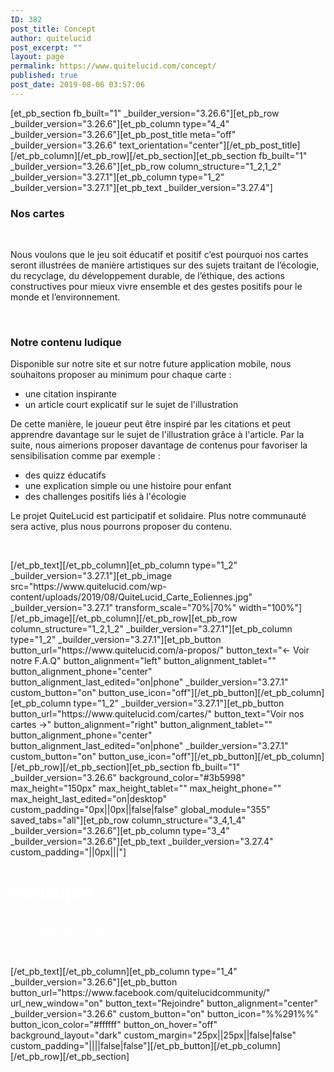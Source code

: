 ```yaml
---
ID: 382
post_title: Concept
author: quitelucid
post_excerpt: ""
layout: page
permalink: https://www.quitelucid.com/concept/
published: true
post_date: 2019-08-06 03:57:06
---
```

[et_pb_section fb_built="1" _builder_version="3.26.6"][et_pb_row _builder_version="3.26.6"][et_pb_column type="4_4" _builder_version="3.26.6"][et_pb_post_title meta="off" _builder_version="3.26.6" text_orientation="center"][/et_pb_post_title][/et_pb_column][/et_pb_row][/et_pb_section][et_pb_section fb_built="1" _builder_version="3.26.6"][et_pb_row column_structure="1_2,1_2" _builder_version="3.27.1"][et_pb_column type="1_2" _builder_version="3.27.1"][et_pb_text _builder_version="3.27.4"]<h3></h3>
<h3>Nos cartes</h3>
<p>&nbsp;</p>
<p>Nous voulons que le jeu soit éducatif et positif c’est pourquoi nos cartes seront illustrées de manière artistiques sur des sujets traitant de l’écologie, du recyclage, du développement durable, de l’éthique, des actions constructives pour mieux vivre ensemble et des gestes positifs pour le monde et l’environnement.</p>
<p>&nbsp;</p>
<h3>Notre contenu ludique</h3>
<p>Disponible sur notre site et sur notre future application mobile, nous souhaitons proposer au minimum pour chaque carte :</p>
<ul>
<li>une citation inspirante</li>
<li>un article court explicatif sur le sujet de l'illustration</li>
</ul>
<p>De cette manière, le joueur peut être inspiré par les citations et peut apprendre davantage sur le sujet de l'illustration grâce à l'article. Par la suite, nous aimerions proposer davantage de contenus pour favoriser la sensibilisation comme par exemple :</p>
<ul>
<li>des quizz éducatifs</li>
<li>une explication simple ou une histoire pour enfant</li>
<li>des challenges positifs liés à l'écologie</li>
</ul>
<p>Le projet QuiteLucid est participatif et solidaire. Plus notre communauté sera active, plus nous pourrons proposer du contenu.</p>
<p>&nbsp;</p>[/et_pb_text][/et_pb_column][et_pb_column type="1_2" _builder_version="3.27.1"][et_pb_image src="https://www.quitelucid.com/wp-content/uploads/2019/08/QuiteLucid_Carte_Eoliennes.jpg" _builder_version="3.27.1" transform_scale="70%|70%" width="100%"][/et_pb_image][/et_pb_column][/et_pb_row][et_pb_row column_structure="1_2,1_2" _builder_version="3.27.1"][et_pb_column type="1_2" _builder_version="3.27.1"][et_pb_button button_url="https://www.quitelucid.com/a-propos/" button_text="←  Voir notre F.A.Q" button_alignment="left" button_alignment_tablet="" button_alignment_phone="center" button_alignment_last_edited="on|phone" _builder_version="3.27.1" custom_button="on" button_use_icon="off"][/et_pb_button][/et_pb_column][et_pb_column type="1_2" _builder_version="3.27.1"][et_pb_button button_url="https://www.quitelucid.com/cartes/" button_text="Voir nos cartes →" button_alignment="right" button_alignment_tablet="" button_alignment_phone="center" button_alignment_last_edited="on|phone" _builder_version="3.27.1" custom_button="on" button_use_icon="off"][/et_pb_button][/et_pb_column][/et_pb_row][/et_pb_section][et_pb_section fb_built="1" _builder_version="3.26.6" background_color="#3b5998" max_height="150px" max_height_tablet="" max_height_phone="" max_height_last_edited="on|desktop" custom_padding="0px||0px||false|false" global_module="355" saved_tabs="all"][et_pb_row column_structure="3_4,1_4" _builder_version="3.26.6"][et_pb_column type="3_4" _builder_version="3.26.6"][et_pb_text _builder_version="3.27.4" custom_padding="||0px|||"]<h1><span style="color: #ffffff;">Participer</span></h1>
<p><span style="color: #ffffff;">Vous souhaitez prendre part à la création de notre contenu, donner votre avis et partager vos idées.<br /></span><span style="color: #ffffff;">Participez sur notre Groupe Facebook et devenez vous aussi acteur du changement !</span></p>[/et_pb_text][/et_pb_column][et_pb_column type="1_4" _builder_version="3.26.6"][et_pb_button button_url="https://www.facebook.com/quitelucidcommunity/" url_new_window="on" button_text="Rejoindre" button_alignment="center" _builder_version="3.26.6" custom_button="on" button_icon="%%291%%" button_icon_color="#ffffff" button_on_hover="off" background_layout="dark" custom_margin="25px||25px||false|false" custom_padding="||||false|false"][/et_pb_button][/et_pb_column][/et_pb_row][/et_pb_section]